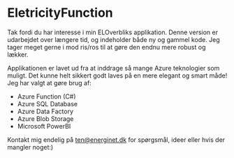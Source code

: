 # EletricityFunction


Tak fordi du har interesse i min ELOverbliks applikation. Denne version er udarbejdet over længere tid, og indeholder både ny og gammel kode.
Jeg tager meget gerne i mod ris/ros til at gøre den endnu mere robust og lækker.

Applikationen er lavet ud fra at inddrage så mange Azure teknologier som muligt. Det kunne helt sikkert godt laves på en mere elegant og smart måde!
Jeg har valgt at gøre brug af:

- Azure Function (C#)
- Azure SQL Database
- Azure Data Factory
- Azure Blob Storage
- Microsoft PowerBI

Kontakt mig endelig på ten@energinet.dk for spørgsmål, ideer eller hvis der mangler noget:) 
